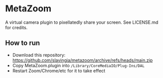 # MetaZoom

A virtual camera plugin to pixellatedly share your screen. See LICENSE.md for credits.

## How to run

* Download this repository: https://github.com/slavingia/metazoom/archive/refs/heads/main.zip
* Copy MetaZoom.plugin into `/Library/CoreMediaIO/Plug-Ins/DAL`
* Restart Zoom/Chrome/etc for it to take effect
